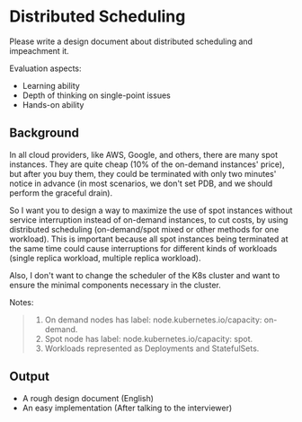 # Distributed Scheduling

Please write a design document about distributed scheduling and impeachment it.

Evaluation aspects:
- Learning ability
- Depth of thinking on single-point issues
- Hands-on ability

## Background

In all cloud providers, like AWS, Google, and others, there are many spot instances. They are quite cheap (10% of the on-demand instances' price), but after you buy them, they could be terminated with only two minutes' notice in advance (in most scenarios, we don't set PDB, and we should perform the graceful drain).

So I want you to design a way to maximize the use of spot instances without service interruption instead of on-demand instances, to cut costs, by using distributed scheduling (on-demand/spot mixed or other methods for one workload). This is important because all spot instances being terminated at the same time could cause interruptions for different kinds of workloads (single replica workload, multiple replica workload).

Also, I don't want to change the scheduler of the K8s cluster and want to ensure the minimal components necessary in the cluster.

Notes:
> 1. On demand nodes has label: node.kubernetes.io/capacity: on-demand.
> 2. Spot node has label: node.kubernetes.io/capacity: spot.
> 3. Workloads represented as Deployments and StatefulSets.

## Output

- A rough design document (English)
- An easy implementation (After talking to the interviewer)
